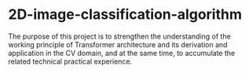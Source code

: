 # 2D-image-classification-algorithm
The purpose of this project is to strengthen the understanding of the working principle of Transformer architecture and its derivation and application in the CV domain, and at the same time, to accumulate the related technical practical experience.
